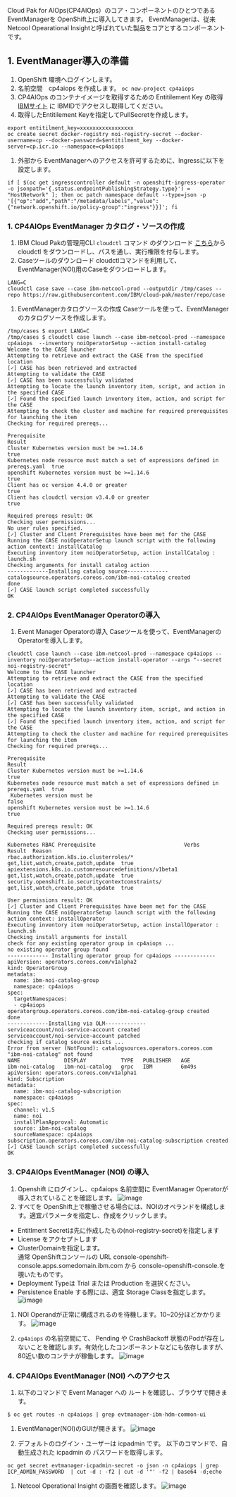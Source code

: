 Cloud Pak for AIOps(CP4AIOps）のコア・コンポーネントのひとつである EventManagerを OpenShift上に導入してきます。
EventManagerは、従来 Netcool Opearational Insightと呼ばれていた製品をコアとするコンポーネントです。

## 1. EventManager導入の準備
1. OpenShift 環境へログインします。
1. 名前空間　cp4aiops を作成します。
``oc new-project cp4aiops``
1. CP4AIOps のコンテナイメージを取得するための Entitilement Key の取得
[IBMサイト](https://myibm.ibm.com/products-services/containerlibrary) に IBMIDでアクセスし取得してください。
1. 取得したEntitilement Keyを指定してPullSecretを作成します。
```
export entitilment_key=xxxxxxxxxxxxxxxxx
oc create secret docker-registry noi-registry-secret --docker-username=cp --docker-password=$entitilment_key --docker-server=cp.icr.io --namespace=cp4aiops
```
1. 外部から EventManagerへのアクセスを許可するために、Ingressに以下を設定します。
```
if [ $(oc get ingresscontroller default -n openshift-ingress-operator -o jsonpath='{.status.endpointPublishingStrategy.type}') = "HostNetwork" ]; then oc patch namespace default --type=json -p '[{"op":"add","path":"/metadata/labels","value":{"network.openshift.io/policy-group":"ingress"}}]'; fi
```
### 1. CP4AIOps EventManager カタログ・ソースの作成
1. IBM Cloud Pakの管理用CLI `cloudctl` コマンド のダウンロード
[こちら](https://github.com/IBM/cloud-pak-cli/releases)から cloudctl をダウンロードし、パスを通し、実行権限を付与します。
1. Caseツールのダウンロード
cloudctlコマンドを利用して、EventManager(NOI)用のCaseをダウンロードします。
```
LANG=C
cloudctl case save --case ibm-netcool-prod --outputdir /tmp/cases --repo https://raw.githubusercontent.com/IBM/cloud-pak/master/repo/case
```
1. EventManagerカタログソースの作成
Caseツールを使って、EventManagerのカタログソースを作成します。
  ```
  /tmp/cases $ export LANG=C
  /tmp/cases $ cloudctl case launch --case ibm-netcool-prod --namespace cp4aiops  --inventory noiOperatorSetup --action install-catalog
  Welcome to the CASE launcher
  Attempting to retrieve and extract the CASE from the specified location
  [✓] CASE has been retrieved and extracted
  Attempting to validate the CASE
  [✓] CASE has been successfully validated
  Attempting to locate the launch inventory item, script, and action in the specified CASE
  [✓] Found the specified launch inventory item, action, and script for the CASE
  Attempting to check the cluster and machine for required prerequisites for launching the item
  Checking for required prereqs...

  Prerequisite                                                                      Result
  Cluster Kubernetes version must be >=1.14.6                                       true
  Kubernetes node resource must match a set of expressions defined in prereqs.yaml  true
  openshift Kubernetes version must be >=1.14.6                                     true
  Client has oc version 4.4.0 or greater                                            true
  Client has cloudctl version v3.4.0 or greater                                     true

  Required prereqs result: OK
  Checking user permissions...
  No user rules specified.
  [✓] Cluster and Client Prerequisites have been met for the CASE
  Running the CASE noiOperatorSetup launch script with the following action context: installCatalog
  Executing inventory item noiOperatorSetup, action installCatalog : launch.sh
  Checking arguments for install catalog action
  -------------Installing catalog source-------------
  catalogsource.operators.coreos.com/ibm-noi-catalog created
  done
  [✓] CASE launch script completed successfully
  OK
  ```

### 2. CP4AIOps EventManager Operatorの導入
1. Event Manager Operatorの導入
Caseツールを使って、EventManagerのOperatorを導入します。
  ```
  cloudctl case launch --case ibm-netcool-prod --namespace cp4aiops --inventory noiOperatorSetup--action install-operator --args "--secret noi-registry-secret"
  Welcome to the CASE launcher
  Attempting to retrieve and extract the CASE from the specified location
  [✓] CASE has been retrieved and extracted
  Attempting to validate the CASE
  [✓] CASE has been successfully validated
  Attempting to locate the launch inventory item, script, and action in the specified CASE
  [✓] Found the specified launch inventory item, action, and script for the CASE
  Attempting to check the cluster and machine for required prerequisites for launching the item
  Checking for required prereqs...

  Prerequisite                                                                      Result
  Cluster Kubernetes version must be >=1.14.6                                       true
  Kubernetes node resource must match a set of expressions defined in prereqs.yaml  true
   Kubernetes version must be                                                       false
  openshift Kubernetes version must be >=1.14.6                                     true

  Required prereqs result: OK
  Checking user permissions...

  Kubernetes RBAC Prerequisite                            Verbs                               Result  Reason
  rbac.authorization.k8s.io.clusterroles/*                get,list,watch,create,patch,update  true
  apiextensions.k8s.io.customresourcedefinitions/v1beta1  get,list,watch,create,patch,update  true
  security.openshift.io.securitycontextconstraints/       get,list,watch,create,patch,update  true

  User permissions result: OK
  [✓] Cluster and Client Prerequisites have been met for the CASE
  Running the CASE noiOperatorSetup launch script with the following action context: installOperator
  Executing inventory item noiOperatorSetup, action installOperator : launch.sh
  Checking install arguments for install
  check for any existing operator group in cp4aiops ...
  no existing operator group found
  ------------- Installing operator group for cp4aiops -------------
  apiVersion: operators.coreos.com/v1alpha2
  kind: OperatorGroup
  metadata:
    name: ibm-noi-catalog-group
    namespace: cp4aiops
  spec:
    targetNamespaces:
    - cp4aiops
  operatorgroup.operators.coreos.com/ibm-noi-catalog-group created
  done
  -------------Installing via OLM-------------
  serviceaccount/noi-service-account created
  serviceaccount/noi-service-account patched
  checking if catalog source exists ...
  Error from server (NotFound): catalogsources.operators.coreos.com "ibm-noi-catalog" not found
  NAME              DISPLAY           TYPE   PUBLISHER   AGE
  ibm-noi-catalog   ibm-noi-catalog   grpc   IBM         6m49s
  apiVersion: operators.coreos.com/v1alpha1
  kind: Subscription
  metadata:
    name: ibm-noi-catalog-subscription
    namespace: cp4aiops
  spec:
    channel: v1.5
    name: noi
    installPlanApproval: Automatic
    source: ibm-noi-catalog
    sourceNamespace: cp4aiops
  subscription.operators.coreos.com/ibm-noi-catalog-subscription created
  [✓] CASE launch script completed successfully
  OK
  ```
### 3. CP4AIOps EventManager (NOI) の導入
1. Openshift にログインし、cp4aiops 名前空間に EventManager Operatorが導入されていることを確認します。
![image](https://user-images.githubusercontent.com/22209835/141952791-ee1b2a12-79ac-4a32-85a8-13f73312235b.png)
1. すべてを OpenShift上で稼働させる場合には、NOIのオペランドを構成します。適宜パラメータを指定し、作成をクリックします。
  * Entitlment Secretは先に作成したもの(noi-registry-secret)を指定します
  * License をアクセプトします
  * ClusterDomainを指定します。  
通常 OpenShiftコンソールの URL console-openshift-console.apps.somedomain.ibm.com から console-openshift-console.を覗いたものです。
  * Deployment Typeは Trial または Production を選択ください。
  * Persistence Enable する際には、適宜 Storage Classを指定します。
![image](https://user-images.githubusercontent.com/22209835/141953254-82339c0c-8798-4d45-8896-12b18670aaa3.png)

1. NOI Operandが正常に構成されるのを待機します。10~20分ほどかかります。
![image](https://user-images.githubusercontent.com/22209835/142089673-890f1b8b-06a9-419a-9266-a510417c53a1.png)

1. `cp4aiops` の名前空間にて、 Pending や CrashBackoff 状態のPodが存在しないことを確認します。有効化したコンポーネントなどにも依存しますが、80近い数のコンテナが稼働します。
![image](https://user-images.githubusercontent.com/22209835/142089756-d6c573ae-8833-41fc-a035-f26ee3fbf552.png)

### 4. CP4AIOps EventManager (NOI) へのアクセス
1. 以下のコマンドで Event Manager への ルートを確認し、ブラウザで開きます。
```
$ oc get routes -n cp4aiops | grep evtmanager-ibm-hdm-common-ui
```
1. EventManager(NOI)のGUIが開きます。
![image](https://user-images.githubusercontent.com/22209835/142336759-9c300d2a-e9f9-4454-b44b-0b147cc4afa6.png)

1. デフォルトのログイン・ユーザーは icpadmin です。 以下のコマンドで、自動生成された icpadmin の パスワードを取得します。
```
oc get secret evtmanager-icpadmin-secret -o json -n cp4aiops | grep ICP_ADMIN_PASSWORD  | cut -d : -f2 | cut -d '"' -f2 | base64 -d;echo
```
1. Netcool Operational Insight の画面を確認します。
![image](https://user-images.githubusercontent.com/22209835/142355493-f1ec1f99-47d6-4622-aab1-c350533adf0f.png)
